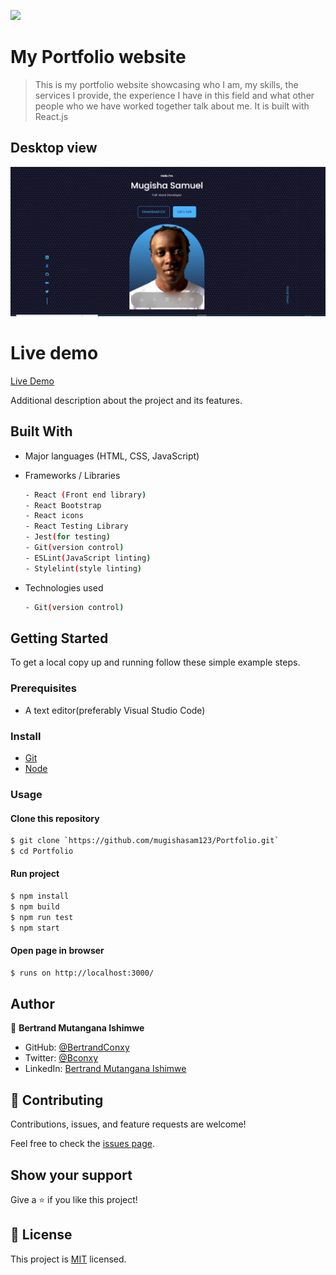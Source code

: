 ![](https://img.shields.io/badge/Portfolio-blue)

# My Portfolio website
> This is my portfolio website showcasing who I am, my skills, the services I provide, the  experience I have in this field and what other people who we have worked together talk about me. It is built with React.js
## Desktop view

![portfolio-desk](./src//assets/screen.PNG)


# Live demo
[Live Demo](https://bertrandmutangana.netlify.app/)


Additional description about the project and its features.

## Built With

- Major languages (HTML, CSS, JavaScript)

- Frameworks / Libraries
  ```bash
  - React (Front end library)
  - React Bootstrap
  - React icons
  - React Testing Library
  - Jest(for testing)
  - Git(version control)
  - ESLint(JavaScript linting)
  - Stylelint(style linting)
  ```

- Technologies used 
  
  ``` bash
  - Git(version control)
  ```


## Getting Started

To get a local copy up and running follow these simple example steps.

### Prerequisites
 - A text editor(preferably Visual Studio Code)

### Install
  -  [Git](https://git-scm.com/downloads)
  -  [Node](https://nodejs.org/en/download/)

### Usage
#### Clone this repository

```bash
$ git clone `https://github.com/mugishasam123/Portfolio.git`
$ cd Portfolio
```
#### Run project

```bash
$ npm install
$ npm build
$ npm run test
$ npm start
```

#### Open page in browser
```bash
$ runs on http://localhost:3000/
```

## Author

👤 **Bertrand Mutangana Ishimwe**

- GitHub: [@BertrandConxy](https://github.com/mugishasam123)
- Twitter: [@Bconxy](https://twitter.com/mugishasamuel42/)
- LinkedIn: [Bertrand Mutangana Ishimwe](https://www.linkedin.com/in/mugisha-samuel-55a905208/)

## 🤝 Contributing

Contributions, issues, and feature requests are welcome!

Feel free to check the [issues page](https://github.com/mugishasam123/Portfolio/issues).


## Show your support

Give a ⭐️ if you like this project!

## 📝 License

This project is [MIT](https://opensource.org/licenses/MIT) licensed.
